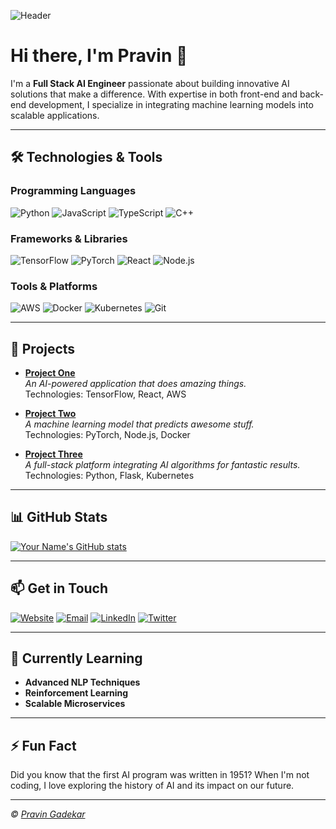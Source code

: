 ![Header](https://github.com/user-attachments/assets/27fd6551-a7dd-48a3-9454-1730e5fdb5e5)

# Hi there, I'm Pravin 👋

I'm a **Full Stack AI Engineer** passionate about building innovative AI solutions that make a difference. With expertise in both front-end and back-end development, I specialize in integrating machine learning models into scalable applications.

---

## 🛠️ Technologies & Tools

### Programming Languages

![Python](https://img.shields.io/badge/-Python-3776AB?logo=python&logoColor=white&style=flat)
![JavaScript](https://img.shields.io/badge/-JavaScript-F7DF1E?logo=javascript&logoColor=black&style=flat)
![TypeScript](https://img.shields.io/badge/-TypeScript-007ACC?logo=typescript&logoColor=white&style=flat)
![C++](https://img.shields.io/badge/-C++-00599C?logo=c%2B%2B&logoColor=white&style=flat)

### Frameworks & Libraries

![TensorFlow](https://img.shields.io/badge/-TensorFlow-FF6F00?logo=tensorflow&logoColor=white&style=flat)
![PyTorch](https://img.shields.io/badge/-PyTorch-EE4C2C?logo=pytorch&logoColor=white&style=flat)
![React](https://img.shields.io/badge/-React-61DAFB?logo=react&logoColor=black&style=flat)
![Node.js](https://img.shields.io/badge/-Node.js-339933?logo=node.js&logoColor=white&style=flat)

### Tools & Platforms

![AWS](https://img.shields.io/badge/-AWS-232F3E?logo=amazon-aws&logoColor=white&style=flat)
![Docker](https://img.shields.io/badge/-Docker-2496ED?logo=docker&logoColor=white&style=flat)
![Kubernetes](https://img.shields.io/badge/-Kubernetes-326CE5?logo=kubernetes&logoColor=white&style=flat)
![Git](https://img.shields.io/badge/-Git-F05032?logo=git&logoColor=white&style=flat)

---

## 🚀 Projects

- **[Project One](https://github.com/gadekar-pravin/project-one)**  
  *An AI-powered application that does amazing things.*  
  Technologies: TensorFlow, React, AWS

- **[Project Two](https://github.com/gadekar-pravin/project-two)**  
  *A machine learning model that predicts awesome stuff.*  
  Technologies: PyTorch, Node.js, Docker

- **[Project Three](https://github.com/gadekar-pravin/project-three)**  
  *A full-stack platform integrating AI algorithms for fantastic results.*  
  Technologies: Python, Flask, Kubernetes

---

## 📊 GitHub Stats

[![Your Name's GitHub stats](https://github-readme-stats.vercel.app/api?username=gadekar-pravin&show_icons=true&theme=radical)](https://github.com/gadekar-pravin)

---

## 📫 Get in Touch

[![Website](https://img.shields.io/badge/-Website-000000?style=flat&logo=google-chrome&logoColor=white)](https://linkedin.com/in/pravin-gadekar)
[![Email](https://img.shields.io/badge/-Email-D14836?style=flat&logo=gmail&logoColor=white)](mailto:pbgadekar@gmail.com)
[![LinkedIn](https://img.shields.io/badge/-LinkedIn-0077B5?style=flat&logo=linkedin&logoColor=white)](https://linkedin.com/in/pravin-gadekar)
[![Twitter](https://img.shields.io/badge/-Twitter-1DA1F2?style=flat&logo=twitter&logoColor=white)](https://twitter.com/pravin-gadekar)

---

## 🌱 Currently Learning

- **Advanced NLP Techniques**
- **Reinforcement Learning**
- **Scalable Microservices**

---

## ⚡ Fun Fact

Did you know that the first AI program was written in 1951? When I'm not coding, I love exploring the history of AI and its impact on our future.

---

*© [Pravin Gadekar](https://github.com/gadekar-pravin)*

